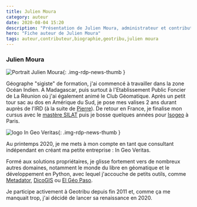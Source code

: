 ```yaml
---
title: Julien Moura
category: auteur
date: 2020-08-04 15:20
description: "Présentation de Julien Moura, administrateur et contributeur régulier à Geotribu."
hero: "Fiche auteur de Julien Moura"
tags: auteur,contributeur,biographie,geotribu,julien moura
---
```


### Julien Moura

![Portrait Julien Moura](https://cdn.geotribu.fr/images/internal/contributeurs/jmou.jfif "Portrait Julien Moura"){: .img-rdp-news-thumb }

Géographe "sigiste" de formation, j'ai commencé à travailler dans la zone Océan Indien. A Madagascar, puis surtout à l'Etablissement Public Foncier de La Réunion où j'ai également animé le Club Géomatique. Après un petit tour sac au dos en Amérique du Sud, je pose mes valises 2 ans durant auprès de l'IRD (à la suite de [Pierre](/team/pver)). De retour en France, je finalise mon cursus avec le [mastère SILAT](http://www2.agroparistech.fr/-MS-SILAT-Systemes-d-informations-localisees-pour-l-amenagement-des-territoires-.html) puis je bosse quelques années pour [Isogeo](https://www.isogeo.com) à Paris.

![logo In Geo Veritas](https://cdn.geotribu.fr/img/logos-icones/entreprises_association/ingeoveritas_logo_bleu_small.jpg "In Geo Veritas, consultant indépendant en géomatique"){: .img-rdp-news-thumb }

Au printemps 2020, je me mets à mon compte en tant que consultant indépendant en créant ma petite entreprise : In Geo Veritas.

Formé aux solutions propriétaires, je glisse fortement vers de nombreux autres domaines, notamment le monde du libre en géomatique et le développement en Python, avec lequel j'accouche de petits outils, comme [Metadator](https://github.com/Guts/Metadator), [DicoGIS](https://github.com/Guts/DicoGIS) ou [El Géo Paso](https://elgeopaso.georezo.net).

Je participe activement à Geotribu depuis fin 2011 et, comme ça me manquait trop, j'ai décidé de lancer sa renaissance en 2020.

